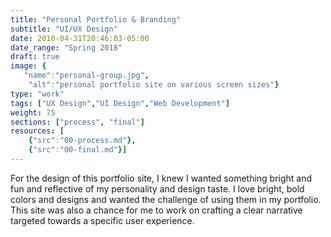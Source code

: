 ```yaml
---
title: "Personal Portfolio & Branding"
subtitle: "UI/UX Design"
date: 2018-04-31T20:46:03-05:00
date_range: "Spring 2018"
draft: true
image: {
   "name":"personal-group.jpg",
    "alt":"personal portfolio site on various screen sizes"}
type: "work"
tags: ["UX Design","UI Design","Web Development"]
weight: 75
sections: ["process", "final"]
resources: [
    {"src":"00-process.md"},
    {"src":"00-final.md"}]
---
```

For the design of this portfolio site, I knew I wanted something bright and fun and reflective of my personality and design taste. I love bright, bold colors and designs and wanted the challenge of using them in my portfolio. This site was also a chance for me to work on crafting a clear narrative targeted towards a specific user experience. 
